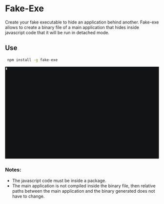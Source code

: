 # Fake-Exe

Create your fake executable to hide an application behind another.
Fake-exe allows to create a binary file of a main application that hides inside javascript code that it will be run in detached mode.

## Use 
```bash
 npm install -g fake-exe
```
![](other/how-to-use.gif)

### Notes:
- The javascript code must be inside a package.
- The main application is not compiled inside the binary file, then relative paths between the main application and the binary generated does not have to change.

